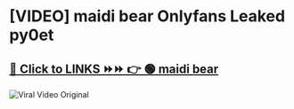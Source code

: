 
 # [VIDEO] maidi bear Onlyfans Leaked py0et

## <h2><a href="https://clipsfans.com/maidi_bear&ref=git">🔗 Click to LINKS ⏩⏩ 👉 🟢 maidi bear </a></h2>

<a href="https://clipsfans.com/maidi_bear&ref=git" rel="nofollow" data-target="animated-image.originalLink"><img src="https://i.ibb.co.com/xMMVF88/686577567.gif" alt="Viral Video Original" style="max-width: 100%; display: inline-block;" data-target="animated-image.originalImage"></a>

